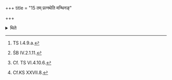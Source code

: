 +++
title = "15 तम् प्रत्नथेति मन्थिनङ्"

+++

<details><summary>थिते</summary>

15. With taṁ pratnathā...[^1] having taken the Manthin-scoop, with mano na yeṣu haveṣu...[^2] he mixes it with the flour of parched grains,[^3] without scattering (the flour) on his body and the other cups.[^4]   

[^1]: TS I.4.9.a.  

[^2]: ŚB IV.2.1.11.  

[^3]: Cf. TS VI.4.10.6.  

[^4]: Cf.KS XXVII.8.   
</details>
